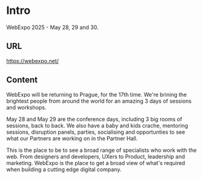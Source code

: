 # Intro

WebExpo 2025 - May 28, 29 and 30.

## URL

https://webexpo.net/

## Content

WebExpo will be returning to Prague, for the 17th time. We're brining the brightest people from around the world for an amazing 3 days of sessions and workshops. 

May 28 and May 29 are the conference days, including 3 big rooms of sessions, back to back. We also have a baby and kids crache, mentoring sessions, disruption panels, parties, socialising and opportunties to see what our Partners are working on in the Partner Hall.

This is the place to be to see a broad range of specialists who work with the web. From designers and developers, UXers to Product, leadership and marketing. WebExpo is the place to get a broad view of what's required when building a cutting edge digital company. 

